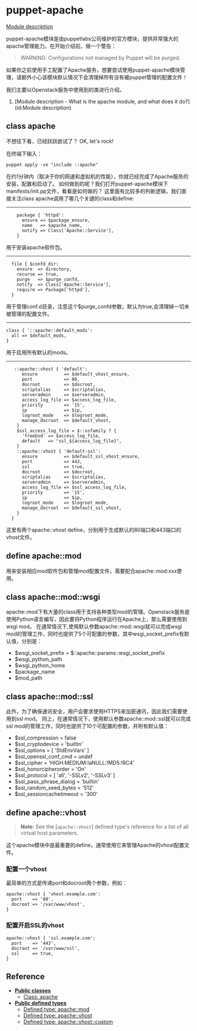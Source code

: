 # puppet-apache

[Module description](#module-description)

puppet-apache模块是由puppetlabs公司维护的官方模块，提供异常强大的apache管理能力。在开始介绍前，做一个警告：

> WARNING: Configurations not managed by Puppet will be purged.

如果你之前使用手工配置了Apache服务，想要尝试使用puppet-apache模块管理，请额外小心该模块默认情况下会清理掉所有没有被puppet管理的配置文件！

我们主要以Openstack服务中使用到的类进行介绍。

1. [Module description - What is the apache module, and what does it do?](id:Module description)
## class apache

不想往下看，已经跃跃欲试了？
OK, let's rock!
   
在终端下输入：
   
   ```puppet apply -ve "include ::apache"```

在约1分钟内（取决于你的网速和虚拟机的性能），你就已经完成了Apache服务的安装，配置和启动了。
如何做到的呢？我们打开puppet-apache模块下manifests/init.pp文件，看看是如何做的？
这里面有比较多的判断逻辑，我们直接关注class apache调用了哪几个关键的class和define:


---

``` puppet
    package { 'httpd':
      ensure => $package_ensure,
      name   => $apache_name,
      notify => Class['Apache::Service'],
    }
```
用于安装apache软件包。

---


``` puppet
  file { $confd_dir:
    ensure  => directory,
    recurse => true,
    purge   => $purge_confd,
    notify  => Class['Apache::Service'],
    require => Package['httpd'],
  }
```

用于管理conf.d目录，注意这个$purge_confd参数，默认为true,会清理掉一切未被管理的配置文件。

---

``` puppet
class { '::apache::default_mods':
  all => $default_mods,
}
```
      
用于启用所有默认的mods。

---

``` puppet
   ::apache::vhost { 'default':
      ensure          => $default_vhost_ensure,
      port            => 80,
      docroot         => $docroot,
      scriptalias     => $scriptalias,
      serveradmin     => $serveradmin,
      access_log_file => $access_log_file,
      priority        => '15',
      ip              => $ip,
      logroot_mode    => $logroot_mode,
      manage_docroot  => $default_vhost,
    }
    $ssl_access_log_file = $::osfamily ? {
      'freebsd' => $access_log_file,
      default   => "ssl_${access_log_file}",
    }
    ::apache::vhost { 'default-ssl':
      ensure          => $default_ssl_vhost_ensure,
      port            => 443,
      ssl             => true,
      docroot         => $docroot,
      scriptalias     => $scriptalias,
      serveradmin     => $serveradmin,
      access_log_file => $ssl_access_log_file,
      priority        => '15',
      ip              => $ip,
      logroot_mode    => $logroot_mode,
      manage_docroot  => $default_ssl_vhost,
    }
  }
```
这里有两个apache::vhost define，分别用于生成默认的80端口和443端口的vhost文件。


## define apache::mod

用来安装相应mod软件包和管理mod配置文件。需要配合apache::mod:xxx使用。

## class apache::mod::wsgi

apache::mod下有大量的class用于支持各种类型mod的管理。Openstack服务是使用Python语言编写，因此要将Python程序运行在Apache上，那么需要使用到wsgi mod。
在通常情况下,使用默认参数apache::mod::wsgi就可以完成wsgi mod的管理工作，同时也提供了5个可配置的参数，其中wsgi_socket_prefix有默认值，分别是：

* $wsgi_socket_prefix = $::apache::params::wsgi_socket_prefix
* $wsgi_python_path
* $wsgi_python_home
* $package_name
* $mod_path

## class apache::mod::ssl

此外，为了确保通讯安全，用户会要求使用HTTPS来加密通讯，因此我们需要使用到ssl mod。
同上，在通常情况下，使用默认参数apache::mod::ssl就可以完成ssl mod的管理工作，同时也提供了10个可配置的参数，并附有默认值：

*  $ssl_compression         = false
*  $ssl_cryptodevice        = 'builtin'
*  $ssl_options             = [ 'StdEnvVars' ]
*  $ssl_openssl_conf_cmd    = undef
*  $ssl_cipher              = 'HIGH:MEDIUM:!aNULL:!MD5:!RC4'
*  $ssl_honorcipherorder    = 'On'
*  $ssl_protocol            = [ 'all', '-SSLv2', '-SSLv3' ]
*  $ssl_pass_phrase_dialog  = 'builtin'
*  $ssl_random_seed_bytes   = '512'
*  $ssl_sessioncachetimeout = '300'

## define apache::vhost

> **Note**: See the [`apache::vhost`] defined type's reference for a list of all virtual host parameters.

这个apache模块中是最重要的define，通常使用它来管理Apache的vhost配置文件。

### 配置一个vhost

最简单的方式是传递port和docroot两个参数，例如：

``` puppet
apache::vhost { 'vhost.example.com':
  port    => '80',
  docroot => '/var/www/vhost',
}
```

### 配置开启SSL的vhost

``` puppet
apache::vhost { 'ssl.example.com':
  port    => '443',
  docroot => '/var/www/ssl',
  ssl     => true,
}
```

## Reference

- [**Public classes**](#public-classes)
    - [Class: apache](#class-apache)
- [**Public defined types**](#public-defined-types)
    - [Defined type: apache::mod](#defined-type-apachemod)
    - [Defined type: apache::vhost](#defined-type-apachevhost)
    - [Defined type: apache::vhost::custom](#defined-type-apachevhostcustom)
